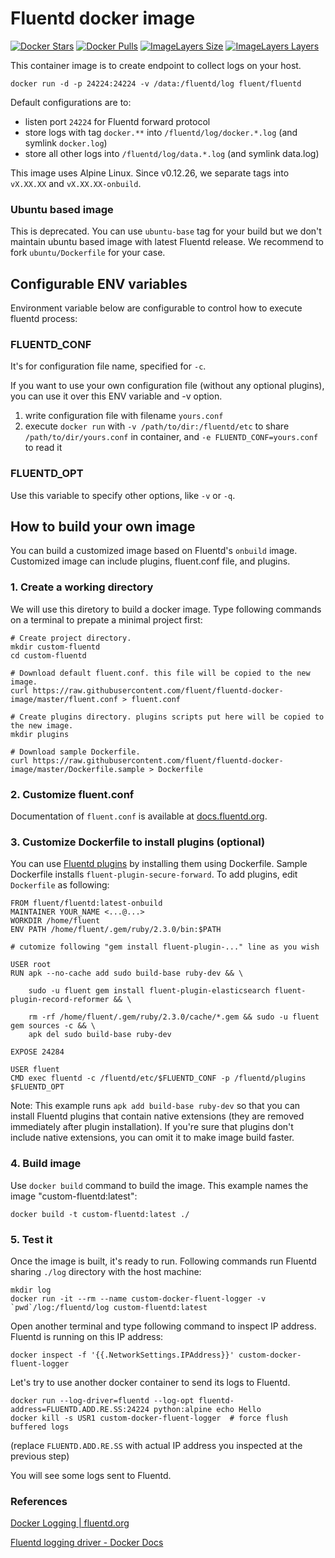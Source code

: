 # Fluentd docker image

[![Docker Stars](https://img.shields.io/docker/stars/fluent/fluentd.svg)](https://hub.docker.com/r/fluent/fluentd/)
[![Docker Pulls](https://img.shields.io/docker/pulls/fluent/fluentd.svg)](https://hub.docker.com/r/fluent/fluentd/)
[![ImageLayers Size](https://img.shields.io/imagelayers/image-size/fluent/fluentd/latest.svg)](https://hub.docker.com/r/fluent/fluentd/)
[![ImageLayers Layers](https://img.shields.io/imagelayers/layers/fluent/fluentd/latest.svg)](https://hub.docker.com/r/fluent/fluentd/)

This container image is to create endpoint to collect logs on your host.

```
docker run -d -p 24224:24224 -v /data:/fluentd/log fluent/fluentd
```

Default configurations are to:

* listen port `24224` for Fluentd forward protocol
* store logs with tag `docker.**` into `/fluentd/log/docker.*.log` (and symlink `docker.log`)
* store all other logs into `/fluentd/log/data.*.log` (and symlink data.log)

This image uses Alpine Linux. Since v0.12.26, we separate tags into `vX.XX.XX` and `vX.XX.XX-onbuild`.

### Ubuntu based image

This is deprecated. You can use `ubuntu-base` tag for your build but we don't maintain ubuntu based image with latest Fluentd release.
We recommend to fork `ubuntu/Dockerfile` for your case.

## Configurable ENV variables

Environment variable below are configurable to control how to execute fluentd process:

### FLUENTD_CONF

It's for configuration file name, specified for `-c`.

If you want to use your own configuration file (without any optional plugins), you can use it over this ENV variable and -v option.

1. write configuration file with filename `yours.conf`
2. execute `docker run` with `-v /path/to/dir:/fluentd/etc` to share `/path/to/dir/yours.conf` in container, and `-e FLUENTD_CONF=yours.conf` to read it

### FLUENTD_OPT

Use this variable to specify other options, like `-v` or `-q`.

## How to build your own image

You can build a customized image based on Fluentd's `onbuild` image. Customized image can include plugins, fluent.conf file, and plugins.

### 1. Create a working directory

We will use this diretory to build a docker image. Type following commands on a terminal to prepate a minimal project first:

```
# Create project directory.
mkdir custom-fluentd
cd custom-fluentd

# Download default fluent.conf. this file will be copied to the new image.
curl https://raw.githubusercontent.com/fluent/fluentd-docker-image/master/fluent.conf > fluent.conf

# Create plugins directory. plugins scripts put here will be copied to the new image.
mkdir plugins

# Download sample Dockerfile.
curl https://raw.githubusercontent.com/fluent/fluentd-docker-image/master/Dockerfile.sample > Dockerfile
```

### 2. Customize fluent.conf

Documentation of `fluent.conf` is available at [docs.fluentd.org](http://docs.fluentd.org/).

### 3. Customize Dockerfile to install plugins (optional)

You can use [Fluentd plugins](http://www.fluentd.org/plugins) by installing them using Dockerfile. Sample Dockerfile installs `fluent-plugin-secure-forward`. To add plugins, edit `Dockerfile` as following:

```
FROM fluent/fluentd:latest-onbuild
MAINTAINER YOUR_NAME <...@...>
WORKDIR /home/fluent
ENV PATH /home/fluent/.gem/ruby/2.3.0/bin:$PATH

# cutomize following "gem install fluent-plugin-..." line as you wish

USER root
RUN apk --no-cache add sudo build-base ruby-dev && \

    sudo -u fluent gem install fluent-plugin-elasticsearch fluent-plugin-record-reformer && \

    rm -rf /home/fluent/.gem/ruby/2.3.0/cache/*.gem && sudo -u fluent gem sources -c && \
    apk del sudo build-base ruby-dev

EXPOSE 24284

USER fluent
CMD exec fluentd -c /fluentd/etc/$FLUENTD_CONF -p /fluentd/plugins $FLUENTD_OPT
```

Note: This example runs `apk add build-base ruby-dev` so that you can install Fluentd plugins that contain native extensions (they are removed immediately after plugin installation). If you're sure that plugins don't include native extensions, you can omit it to make image build faster.

### 4. Build image

Use `docker build` command to build the image. This example names the image "custom-fluentd:latest":

```
docker build -t custom-fluentd:latest ./
```

### 5. Test it

Once the image is built, it's ready to run. Following commands run Fluentd sharing `./log` directory with the host machine:

```
mkdir log
docker run -it --rm --name custom-docker-fluent-logger -v `pwd`/log:/fluentd/log custom-fluentd:latest
```

Open another terminal and type following command to inspect IP address. Fluentd is running on this IP address:

```
docker inspect -f '{{.NetworkSettings.IPAddress}}' custom-docker-fluent-logger
```

Let's try to use another docker container to send its logs to Fluentd.

```
docker run --log-driver=fluentd --log-opt fluentd-address=FLUENTD.ADD.RE.SS:24224 python:alpine echo Hello
docker kill -s USR1 custom-docker-fluent-logger  # force flush buffered logs
```

(replace `FLUENTD.ADD.RE.SS` with actual IP address you inspected at the previous step)

You will see some logs sent to Fluentd.

### References

[Docker Logging | fluentd.org](http://www.fluentd.org/guides/recipes/docker-logging)

[Fluentd logging driver - Docker Docs](https://docs.docker.com/engine/reference/logging/fluentd/)
